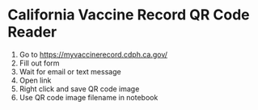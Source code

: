 # California Vaccine Record QR Code Reader

1. Go to https://myvaccinerecord.cdph.ca.gov/
2. Fill out form
3. Wait for email or text message
4. Open link
5. Right click and save QR code image
6. Use QR code image filename in notebook
